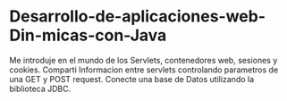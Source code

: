 # Desarrollo-de-aplicaciones-web-Din-micas-con-Java
Me introduje en el mundo de los Servlets, contenedores web, sesiones y cookies. Comparti Informacion entre servlets controlando parametros de una GET y POST request. Conecte una base de Datos utilizando la biblioteca JDBC. 
